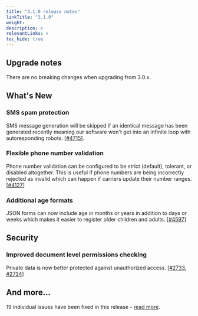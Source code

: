 ```yaml
---
title: "3.1.0 release notes"
linkTitle: "3.1.0"
weight: 
description: >
relevantLinks: >
toc_hide: true
---
```


## Upgrade notes

There are no breaking changes when upgrading from 3.0.x.

## What's New

### SMS spam protection

SMS message generation will be skipped if an identical message has been generated recently meaning our software won't get into an infinite loop with autoresponding robots. [[#4715](https://github.com/medic/medic-webapp/issues/4715)].

### Flexible phone number validation

Phone number validation can be configured to be strict (default), tolerant, or disabled altogether. This is useful if phone numbers are being incorrectly rejected as invalid which can happen if carriers update their number ranges. [[#4127](https://github.com/medic/medic-webapp/issues/4127)]

### Additional age formats

JSON forms can now include age in months or years in addition to days or weeks which makes it easier to register older children and adults. [[#4597](https://github.com/medic/medic-webapp/issues/4597)]

## Security

### Improved document level permissions checking

Private data is now better protected against unauthorized access. [[#2733](https://github.com/medic/medic-webapp/issues/2733), [#2734](https://github.com/medic/medic-webapp/issues/2734)]

## And more...

19 individual issues have been fixed in this release - [read more](https://github.com/medic/medic-webapp/blob/master/Changes.md#310).
